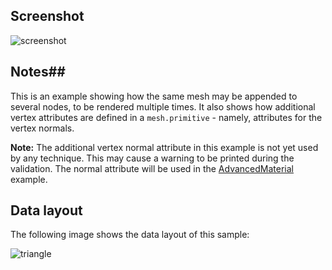 ## Screenshot

![screenshot](screenshot/screenshot.png)

## Notes##

This is an example showing how the same mesh may be appended to 
several nodes, to be rendered multiple times. It also shows 
how additional vertex attributes are defined in a `mesh.primitive` - 
namely, attributes for the vertex normals. 

**Note:** The additional vertex normal attribute in this example is
not yet used by any technique. This may cause a warning to be 
printed during the validation. The normal attribute will be used in 
the [AdvancedMaterial](../AdvancedMaterial) example.

## Data layout

The following image shows the data layout of this sample:

![triangle](screenshot/triangle.png)
